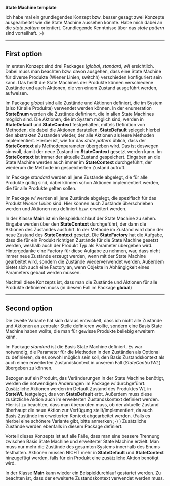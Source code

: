 **State Machine template**

Ich habe mal ein grundlegendes Konzept bzw. besser gesagt zwei Konzepte ausgearbeitet wie die State Machine aussehen könnte. Habe mich dabei an die *state pattern* orientiert.
Grundlegende Kenntnisse über das *state pattern* sind vorteilhaft. ;-)


---

## First option

Im ersten Konzept sind drei Packages (*global*, *standard*, *wl*) ersichtlich.
Dabei muss man beachten bzw. davon ausgehen, dass eine State Machine für diverse Produkte (Wiener Linien, switchh) verschieden konfiguriert sein kann.
Das heißt die State Machines der Produkte können verschiedene Zustände und auch Aktionen, die von einem Zustand ausgeführt werden, aufweisen.

Im Package *global* sind alle Zustände und Aktionen definiert, die im System (also für alle Produkte) verwendet werden können. In der enumeration **StateEnum** werden die Zustände defininert, die in allen State Machines möglich sind.
Die Aktionen, die im System möglich sind, werden in **StateDefault** und **StateContext** festgehalten, mittels Definition von Methoden, die dabei die Aktionen darstellen.
**StateDefault** spiegelt hierbei den abstrakten Zustanden wieder, der alle Aktionen als leere Methoden implementiert. Hierbei ist, wie für das *state pattern* üblich, dass der **StateContext** als Methodenparameter übergeben wird.
Das ist deswegen sinnvoll, damit der neue Zustand im **StateContext** gesetzt werden kann. Im **StateContext** ist immer der aktuelle Zustand gespeichert. Eingaben an die State Machine werden auch immer im **StateContext** durchgeführt, der wiederum die 
Methode im gespeicherten Zustand aufruft.

Im Package *standard* werden all jene Zustände abgelegt, die für alle Produkte gültig sind, dabei können schon Aktionen implementiert werden, die für alle Produkte gelten sollen.

Im Package *wl* werden all jene Zustände abgelegt, die spezifisch für das Produkt *Wiener Linien* sind. Hier können auch Zustände überschrieben werden und Aktionen neu definiert bzw. erweitert werden.

In der Klasse **Main** ist ein Beispieldurchlauf der State Machine zu sehen. Eingabe werden über den **StateContext** durchgeführt, der dann die Aktionen des Zustandes ausführt. In der Methode im Zustand wird dann der neue Zustand des **StateContext** gesetzt.
Die **StateFactory** hat die Aufgabe, dass die für ein Produkt richtigen Zustände für die State Machine gesetzt werden, weshalb auch der Produkt Typ als Parameter übergeben wird.
Hintergedanke eine Factory für diese Aufgabe zu nehmen, war, dass nicht immer neue Zustände erzeugt werden, wenn mit der State Machine gearbeitet wird, sondern die Zustände wiederverwendet werden. Außerdem bietet sich auch eine Factory an, wenn
Objekte in Abhängigkeit eines Parameters gebaut werden müssen.

Nachteil diese Konzepts ist, dass man die Zustände und Aktionen für alle Produkte definieren muss (in diesem Fall im Package **global**)

---

## Second option

Die zweite Variante hat sich daraus entwickelt, dass ich nicht alle Zustände und Aktionen an zentraler Stelle definieren wollte, sondern eine Basis State Machine haben wollte, die man für gewisse Produkte beliebig erweitern kann.

Im Package *standard* ist die Basis State Machine definiert. Es war notwendig, die Parameter für die Methoden in den Zuständen als Optional zu definieren, da es sowohl möglich sein soll, den Basis Zustandskontext als auch einen
erweiterten Zustandskontext in unserem Fall (*StateContextWL*) übergeben zu können.

Bezogen auf ein Produkt, das Veränderungen in der State Machine benötigt, werden die notwendigen Änderungen im Package *wl* durchgeführt. Zusätzliche Aktionen werden im Default Zustand des Produktes WL in **StateWL** festgelegt, das von **StateDefault** erbt. Außerdem muss diese
zusätzliche Aktion auch im erweiterten Zustandskontext definiert werden. Hier ist zu beachten, dass man überprüfen muss, ob der aktuelle Zustand überhaupt die neue Aktion zur Verfügung stellt/implementiert, da auch Basis Zustände im erweiterten Kontext abgearbeitet werden. (Falls es hierbei eine schönere Variante gibt, bitte anmerken ;-) )
Zusätzliche Zustände werden ebenfalls in diesem Package definiert.

Vorteil dieses Konzepts ist auf alle Fälle, dass man eine bessere Trennung zwischen Basis State Machine und erweiterter State Machine erzielt. Man muss nur mehr die Zustände des gesamten Systems innerhalb des Enums festhalten. Aktionen müssen NICHT
mehr in **StateDefault** und **StateContext** hinzugefügt werden, falls für ein Produkt eine zusätzliche Aktion benötigt wird.

In der Klasse **Main** kann wieder ein Beispieldurchlauf gestartet werden. Zu beachten ist, dass der erweiterte Zustandskontext verwendet werden muss.